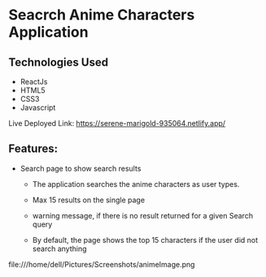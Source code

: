 #  Seacrch Anime Characters Application

## Technologies Used 
- ReactJs 
- HTML5
- CSS3
- Javascript

Live Deployed Link: https://serene-marigold-935064.netlify.app/

## Features:

- Search page to show search results
   - The application searches the anime characters as user types.
   - Max 15 results on the single page
   - warning message, if there is no result returned for a given
     Search query

   - By default, the page shows the top 15 characters if the user did not
     search anything
     

file:///home/dell/Pictures/Screenshots/animeImage.png


